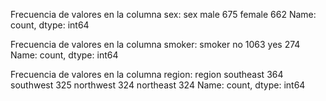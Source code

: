 
Frecuencia de valores en la columna sex:
sex
male      675
female    662
Name: count, dtype: int64

Frecuencia de valores en la columna smoker:
smoker
no     1063
yes     274
Name: count, dtype: int64

Frecuencia de valores en la columna region:
region
southeast    364
southwest    325
northwest    324
northeast    324
Name: count, dtype: int64
